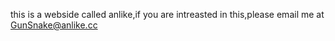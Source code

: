 this is a webside called anlike,if you are intreasted in this,please email me at GunSnake@anlike.cc
